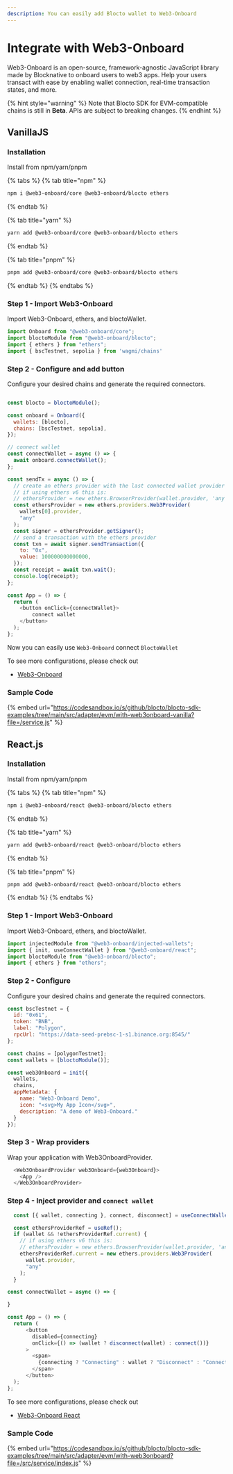 ```yaml
---
description: You can easily add Blocto wallet to Web3-Onboard
---
```


# Integrate with Web3-Onboard

Web3-Onboard is an open-source, framework-agnostic JavaScript library made by Blocknative to onboard users to web3 apps. Help your users transact with ease by enabling wallet connection, real-time transaction states, and more.

{% hint style="warning" %}
Note that Blocto SDK for EVM-compatible chains is still in **Beta**. APIs are subject to breaking changes.
{% endhint %}

## VanillaJS

### Installation

Install from npm/yarn/pnpm

{% tabs %}
{% tab title="npm" %}
```bash
npm i @web3-onboard/core @web3-onboard/blocto ethers
```
{% endtab %}

{% tab title="yarn" %}
```bash
yarn add @web3-onboard/core @web3-onboard/blocto ethers
```
{% endtab %}

{% tab title="pnpm" %}
```bash
pnpm add @web3-onboard/core @web3-onboard/blocto ethers
```
{% endtab %}
{% endtabs %}

### Step 1 - Import Web3-Onboard

Import Web3-Onboard, ethers, and bloctoWallet.

```javascript
import Onboard from "@web3-onboard/core";
import bloctoModule from "@web3-onboard/blocto";
import { ethers } from "ethers";
import { bscTestnet, sepolia } from 'wagmi/chains'

```

### Step 2 - Configure and add button

Configure your desired chains and generate the required connectors.

```javascript

const blocto = bloctoModule();

const onboard = Onboard({
  wallets: [blocto],
  chains: [bscTestnet, sepolia],
});

// connect wallet
const connectWallet = async () => {
  await onboard.connectWallet();
};

const sendTx = async () => {
  // create an ethers provider with the last connected wallet provider
  // if using ethers v6 this is:
  // ethersProvider = new ethers.BrowserProvider(wallet.provider, 'any')
  const ethersProvider = new ethers.providers.Web3Provider(
    wallets[0].provider,
    "any"
  );
  const signer = ethersProvider.getSigner();
  // send a transaction with the ethers provider
  const txn = await signer.sendTransaction({
    to: "0x",
    value: 100000000000000,
  });
  const receipt = await txn.wait();
  console.log(receipt);
};

const App = () => {
  return (
    <button onClick={connectWallet}>
        connect wallet
    </button>
  );
};
```

Now you can easily use `Web3-Onboard` connect `BloctoWallet`

To see more configurations, please check out

* [Web3-Onboard](https://onboard.blocknative.com/)

### Sample Code

{% embed url="https://codesandbox.io/s/github/blocto/blocto-sdk-examples/tree/main/src/adapter/evm/with-web3onboard-vanilla?file=/service.js" %}

## React.js

### Installation

Install from npm/yarn/pnpm

{% tabs %}
{% tab title="npm" %}
```bash
npm i @web3-onboard/react @web3-onboard/blocto ethers
```
{% endtab %}

{% tab title="yarn" %}
```bash
yarn add @web3-onboard/react @web3-onboard/blocto ethers
```
{% endtab %}

{% tab title="pnpm" %}
```bash
pnpm add @web3-onboard/react @web3-onboard/blocto ethers
```
{% endtab %}
{% endtabs %}

### Step 1 - Import Web3-Onboard

Import Web3-Onboard, ethers, and bloctoWallet.

```javascript
import injectedModule from "@web3-onboard/injected-wallets";
import { init, useConnectWallet } from "@web3-onboard/react";
import bloctoModule from "@web3-onboard/blocto";
import { ethers } from "ethers";
```

### Step 2 - Configure

Configure your desired chains and generate the required connectors.

```javascript
const bscTestnet = {
  id: "0x61",
  token: "BNB",
  label: "Polygon",
  rpcUrl: "https://data-seed-prebsc-1-s1.binance.org:8545/"
};

const chains = [polygonTestnet];
const wallets = [bloctoModule()];

const web3Onboard = init({
  wallets,
  chains,
  appMetadata: {
    name: "Web3-Onboard Demo",
    icon: "<svg>My App Icon</svg>",
    description: "A demo of Web3-Onboard."
  }
});
```

### Step 3 - Wrap providers

Wrap your application with Web3OnboardProvider.

```javascript
  <Web3OnboardProvider web3Onboard={web3Onboard}>
    <App />
  </Web3OnboardProvider>
```

### Step 4 - Inject provider and `connect wallet`

```javascript
  const [{ wallet, connecting }, connect, disconnect] = useConnectWallet();

  const ethersProviderRef = useRef();
  if (wallet && !ethersProviderRef.current) {
    // if using ethers v6 this is:
    // ethersProvider = new ethers.BrowserProvider(wallet.provider, 'any')
    ethersProviderRef.current = new ethers.providers.Web3Provider(
      wallet.provider,
      "any"
    );
  }

const connectWallet = async () => {

}

const App = () => {
  return (
      <button
        disabled={connecting}
        onClick={() => (wallet ? disconnect(wallet) : connect())}
      >
        <span>
          {connecting ? "Connecting" : wallet ? "Disconnect" : "Connect"}
        </span>
      </button>
  );
};
```

To see more configurations, please check out

* [Web3-Onboard React](https://onboard.blocknative.com/docs/modules/react)

### Sample Code

{% embed url="https://codesandbox.io/s/github/blocto/blocto-sdk-examples/tree/main/src/adapter/evm/with-web3onboard?file=/src/service/index.js" %}
